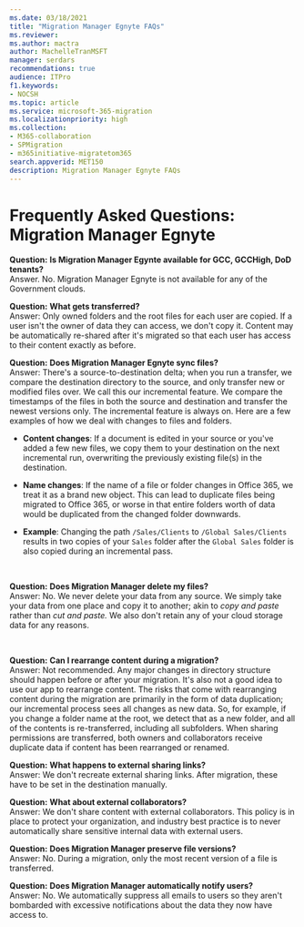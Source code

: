 ```yaml
---
ms.date: 03/18/2021
title: "Migration Manager Egnyte FAQs"
ms.reviewer: 
ms.author: mactra
author: MachelleTranMSFT
manager: serdars
recommendations: true
audience: ITPro
f1.keywords:
- NOCSH
ms.topic: article
ms.service: microsoft-365-migration
ms.localizationpriority: high
ms.collection: 
- M365-collaboration
- SPMigration
- m365initiative-migratetom365
search.appverid: MET150
description: Migration Manager Egnyte FAQs
---
```


# Frequently Asked Questions: Migration Manager Egnyte


**Question:**  **Is Migration Manager Egynte available for GCC, GCCHigh, DoD tenants?**</br>
Answer.  No. Migration Manager Egnyte is not available for any of the Government clouds.

**Question:**   **What gets transferred?**</br>
Answer: Only owned folders and the root files for each user are copied. If a user isn't the owner of data they can access, we don't copy it. Content may be automatically re-shared after it's migrated so that each user has access to their content exactly as before.
</br>

**Question:**   **Does Migration Manager Egnyte sync files?**</br>
Answer: There's a source-to-destination delta; when you run a transfer, we compare the destination directory to the source, and only transfer new or modified files over. We call this our incremental feature. We compare the timestamps of the files in both the source and destination and transfer the newest versions only. The incremental feature is always on.  Here are a few examples of how we deal with changes to files and folders.

- **Content changes**: If a document is edited in your source or you've added a few new files, we copy them to your destination on the next incremental run, overwriting the previously existing file(s) in the destination.

- **Name changes**: If the name of a file or folder changes in Office 365, we treat it as a brand new object. This can lead to duplicate files being migrated to Office 365, or worse in that entire folders worth of data would be duplicated from the changed folder downwards.

- **Example**: Changing the path `/Sales/Clients` to `/Global Sales/Clients` results in two copies of your `Sales` folder after the `Global Sales` folder is also copied during an incremental pass.
</br>

**Question:**   **Does Migration Manager delete my files?**</br>
Answer: No. We never delete your data from any source. We simply take your data from one place and copy it to another; akin to *copy and paste* rather than *cut and paste.* We also don't retain any of your cloud storage data for any reasons. 

</br>

**Question:**   **Can I rearrange content during a migration?**</br>
Answer:  Not recommended. Any major changes in directory structure should happen before or after your migration. It's also not a good idea to use our app to rearrange content.  The risks that come with rearranging content during the migration are primarily in the form of data duplication; our incremental process sees all changes as new data. So, for example, if you change a folder name at the root, we detect that as a new folder, and all of the contents is re-transferred, including all subfolders.  When sharing permissions are transferred, both owners and collaborators receive duplicate data if content has been rearranged or renamed.
</br>

**Question:**   **What happens to external sharing links?**</br>
Answer:  We don't recreate external sharing links. After migration, these have to be set in the destination manually.</br>

**Question:**   **What about external collaborators?**</br>
Answer:  We don't share content with external collaborators. This policy is in place to protect your organization, and industry best practice is to never automatically share sensitive internal data with external users.</br>

**Question:**   **Does Migration Manager preserve file versions?**</br>
Answer:  No. During a migration, only the most recent version of a file is transferred.</br>

**Question:**   **Does Migration Manager automatically notify users?**</br>
Answer:  No.  We automatically suppress all emails to users so they aren't bombarded with excessive notifications about the data they now have access to.</br>

